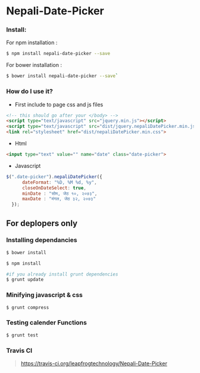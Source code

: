 # Nepali-Date-Picker

### Install:
For npm installation : 
``` bash
$ npm install nepali-date-picker --save
```

For bower installation : 
``` bash
$ bower install nepali-date-picker --save`
```

### How do I use it?
- First include to page css and js files
``` html
<!-- this should go after your </body> -->
<script type="text/javascript" src="jquery.min.js"></script>
<script type="text/javascript" src="dist/jquery.nepaliDatePicker.min.js"></script>
<link rel="stylesheet" href="dist/nepaliDatePicker.min.css">
```
- Html
``` html
<input type="text" value="" name="date" class="date-picker">
```
- Javascript
``` javascript
$(".date-picker").nepaliDatePicker({
      dateFormat: "%D, %M %d, %y",
      closeOnDateSelect: true,
      minDate : "सोम, जेठ १०, २०७३",
      maxDate : "मंगल, जेठ ३२, २०७३"
  });
```

## For deplopers only

### Installing dependancies
``` bash
$ bower install

$ npm install

#if you already install grunt dependencies
$ grunt update
```
 
 ### Minifying javascript & css
 ``` bash
 $ grunt compress
 ```
 
 ### Testing calender Functions
  ``` bash
  $ grunt test
  ```
  
### Travis CI
> https://travis-ci.org/leapfrogtechnology/Nepali-Date-Picker
 
 
